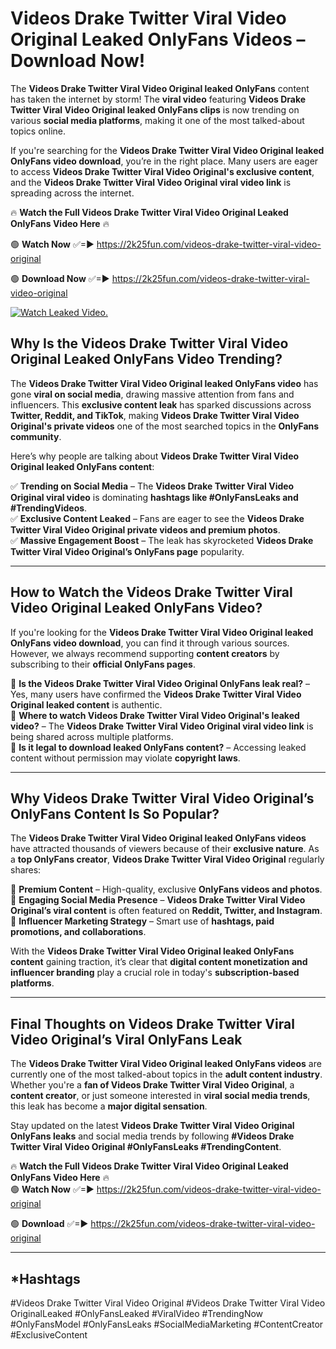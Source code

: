 # Videos Drake Twitter Viral Video Original Leaked OnlyFans Videos – Download Now!

The **Videos Drake Twitter Viral Video Original leaked OnlyFans** content has taken the internet by storm! The **viral video** featuring **Videos Drake Twitter Viral Video Original leaked OnlyFans clips** is now trending on various **social media platforms**, making it one of the most talked-about topics online.  

If you're searching for the **Videos Drake Twitter Viral Video Original leaked OnlyFans video download**, you’re in the right place. Many users are eager to access **Videos Drake Twitter Viral Video Original's exclusive content**, and the **Videos Drake Twitter Viral Video Original viral video link** is spreading across the internet.  

🔥 **Watch the Full Videos Drake Twitter Viral Video Original Leaked OnlyFans Video Here** 🔥  

🟢 **Watch Now** ✅=► https://2k25fun.com/videos-drake-twitter-viral-video-original

🟢 **Download Now** ✅=► https://2k25fun.com/videos-drake-twitter-viral-video-original

[![Watch Leaked Video.](https://miro.medium.com/v2/resize:fit:828/format:webp/1*cilzJN44JGOrTw9NJCrNHA.gif "Watch Leaked Video")](https://2k25fun.com/videos-drake-twitter-viral-video-original)

## **Why Is the Videos Drake Twitter Viral Video Original Leaked OnlyFans Video Trending?**  

The **Videos Drake Twitter Viral Video Original leaked OnlyFans video** has gone **viral on social media**, drawing massive attention from fans and influencers. This **exclusive content leak** has sparked discussions across **Twitter, Reddit, and TikTok**, making **Videos Drake Twitter Viral Video Original's private videos** one of the most searched topics in the **OnlyFans community**.  

Here’s why people are talking about **Videos Drake Twitter Viral Video Original leaked OnlyFans content**:  

✅ **Trending on Social Media** – The **Videos Drake Twitter Viral Video Original viral video** is dominating **hashtags like #OnlyFansLeaks and #TrendingVideos**.  
✅ **Exclusive Content Leaked** – Fans are eager to see the **Videos Drake Twitter Viral Video Original private videos and premium photos**.  
✅ **Massive Engagement Boost** – The leak has skyrocketed **Videos Drake Twitter Viral Video Original’s OnlyFans page** popularity.  

---

## **How to Watch the Videos Drake Twitter Viral Video Original Leaked OnlyFans Video?**  

If you're looking for the **Videos Drake Twitter Viral Video Original leaked OnlyFans video download**, you can find it through various sources. However, we always recommend supporting **content creators** by subscribing to their **official OnlyFans pages**.  

🔹 **Is the Videos Drake Twitter Viral Video Original OnlyFans leak real?** – Yes, many users have confirmed the **Videos Drake Twitter Viral Video Original leaked content** is authentic.  
🔹 **Where to watch Videos Drake Twitter Viral Video Original's leaked video?** – The **Videos Drake Twitter Viral Video Original viral video link** is being shared across multiple platforms.  
🔹 **Is it legal to download leaked OnlyFans content?** – Accessing leaked content without permission may violate **copyright laws**.  

---

## **Why Videos Drake Twitter Viral Video Original’s OnlyFans Content Is So Popular?**  

The **Videos Drake Twitter Viral Video Original leaked OnlyFans videos** have attracted thousands of viewers because of their **exclusive nature**. As a **top OnlyFans creator**, **Videos Drake Twitter Viral Video Original** regularly shares:  

📌 **Premium Content** – High-quality, exclusive **OnlyFans videos and photos**.  
📌 **Engaging Social Media Presence** – **Videos Drake Twitter Viral Video Original’s viral content** is often featured on **Reddit, Twitter, and Instagram**.  
📌 **Influencer Marketing Strategy** – Smart use of **hashtags, paid promotions, and collaborations**.  

With the **Videos Drake Twitter Viral Video Original leaked OnlyFans content** gaining traction, it’s clear that **digital content monetization and influencer branding** play a crucial role in today's **subscription-based platforms**.  

---

## **Final Thoughts on Videos Drake Twitter Viral Video Original’s Viral OnlyFans Leak**  

The **Videos Drake Twitter Viral Video Original leaked OnlyFans videos** are currently one of the most talked-about topics in the **adult content industry**. Whether you're a **fan of Videos Drake Twitter Viral Video Original**, a **content creator**, or just someone interested in **viral social media trends**, this leak has become a **major digital sensation**.  

Stay updated on the latest **Videos Drake Twitter Viral Video Original OnlyFans leaks** and social media trends by following **#Videos Drake Twitter Viral Video Original #OnlyFansLeaks #TrendingContent**.  

🔥 **Watch the Full Videos Drake Twitter Viral Video Original Leaked OnlyFans Video Here** 🔥  
🟢 **Watch Now** ✅=► https://2k25fun.com/videos-drake-twitter-viral-video-original

🟢 **Download** ✅=► https://2k25fun.com/videos-drake-twitter-viral-video-original

---

## *Hashtags
#Videos Drake Twitter Viral Video Original #Videos Drake Twitter Viral Video OriginalLeaked #OnlyFansLeaked #ViralVideo #TrendingNow #OnlyFansModel #OnlyFansLeaks #SocialMediaMarketing #ContentCreator #ExclusiveContent  